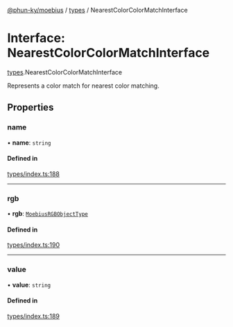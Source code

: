 [@phun-ky/moebius](../README.md) / [types](../modules/types.md) / NearestColorColorMatchInterface

# Interface: NearestColorColorMatchInterface

[types](../modules/types.md).NearestColorColorMatchInterface

Represents a color match for nearest color matching.

## Properties

### name

• **name**: `string`

#### Defined in

[types/index.ts:188](https://github.com/phun-ky/moebius/blob/main/src/types/index.ts#L188)

___

### rgb

• **rgb**: [`MoebiusRGBObjectType`](../modules/types.md#moebiusrgbobjecttype)

#### Defined in

[types/index.ts:190](https://github.com/phun-ky/moebius/blob/main/src/types/index.ts#L190)

___

### value

• **value**: `string`

#### Defined in

[types/index.ts:189](https://github.com/phun-ky/moebius/blob/main/src/types/index.ts#L189)
